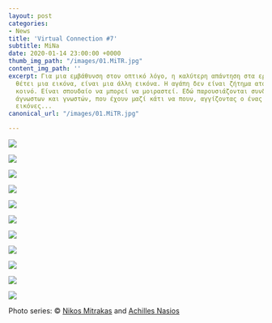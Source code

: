 ```yaml
---
layout: post
categories:
- News
title: 'Virtual Connection #7'
subtitle: MiNa
date: 2020-01-14 23:00:00 +0000
thumb_img_path: "/images/01.MiTR.jpg"
content_img_path: ''
excerpt: Για μια εμβάθυνση στον οπτικό λόγο, η καλύτερη απάντηση στα ερωτήματα που
  θέτει μια εικόνα, είναι μια άλλη εικόνα. Η αγάπη δεν είναι ζήτημα ατομικό, αλλά
  κοινό. Είναι σπουδαίο να μπορεί να μοιραστεί. Εδώ παρουσιάζονται συνδέσεις φίλων,
  άγνωστων και γνωστών, που έχουν μαζί κάτι να πουν, αγγίζοντας ο ένας τον άλλον με
  εικόνες...
canonical_url: "/images/01.MiTR.jpg"

---
```

![](/images/bwok-2.jpg)

![](/images/01.MiTR.jpg)

![](/images/02.MITR_MG_2529.jpeg)

![](/images/03.MITR.jpg)

![](/images/04.MITR_MG_8122.jpg)

![](/images/05.MITR.jpg)

![](/images/06.-MITR_MG_2592.jpg)

![](/images/07.ΜΙΤΡ.jpg)

![](/images/08.MITR_MG_0979.jpg)

![](/images/09.MITR.jpg)

![](/images/10.MITR_MG_8495.jpg)

Photo series: © <a href="https://www.facebook.com/nikos.mitrakas" target="blank">Nikos Mitrakas</a> and  <a href="[https://anikon.org/"  target="blank">Achilles Nasios</a>